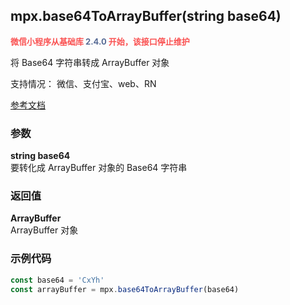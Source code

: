 ## mpx.base64ToArrayBuffer(string base64)
<font color="#fa5151" style="font-weight:bold;" size="2">微信小程序从基础库 <font style="color: #576b95;">2.4.0</font> 开始，该接口停止维护</font>

将 Base64 字符串转成 ArrayBuffer 对象

支持情况： 微信、支付宝、web、RN

[参考文档](https://developers.weixin.qq.com/miniprogram/dev/api/base/wx.base64ToArrayBuffer.html)

### 参数
**string base64**\
要转化成 ArrayBuffer 对象的 Base64 字符串

### 返回值
**ArrayBuffer**\
ArrayBuffer 对象

### 示例代码
```js
const base64 = 'CxYh'
const arrayBuffer = mpx.base64ToArrayBuffer(base64)
```